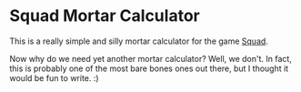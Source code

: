 # Squad Mortar Calculator
This is a really simple and silly mortar calculator for the game [Squad](https://joinsquad.com/).

Now why do we need yet another mortar calculator? Well, we don't. In fact, this is probably one of the most bare bones ones out there, but I thought it would be fun to write. :)

